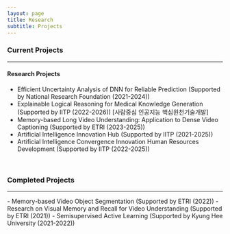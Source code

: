```yaml
---
layout: page
title: Research
subtitle: Projects
---
```



### Current Projects
<hr>

#### Research Projects
- Efficient Uncertainty Analysis of DNN for Reliable Prediction (Supported by National Research Foundation (2021-2024))         
- Explainable Logical Reasoning for Medical Knowledge Generation (Supported by IITP (2022-2026)) [사람중심 인공지능 핵심원천기술개발]
- Memory-based Long Video Understanding: Application to Dense Video Captioning (Supported by ETRI (2023-2025))    
- Artificial Intelligence Innovation Hub (Supported by IITP (2021-2025))          
- Artificial Intelligence Convergence Innovation Human Resources Development (Supported by IITP (2022-2025))              
<br>

### Completed Projects

<hr>
- Memory-based Video Object Segmentation (Supported by ETRI (2022))                   
- Research on Visual Memory and Recall for Video Understanding (Supported by ETRI (2021))                            - Semisupervised Active Learning (Supported by Kyung Hee University (2021-2022))               
